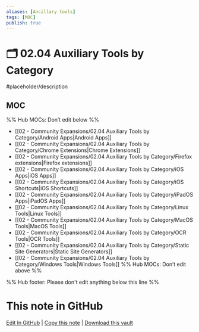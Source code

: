 ```yaml
---
aliases: [Ancillary tools]
tags: [MOC]
publish: true
---
```


# 🗂️ 02.04 Auxiliary Tools by Category

#placeholder/description

## MOC

%% Hub MOCs: Don’t edit below %%

- [[02 - Community Expansions/02.04 Auxiliary Tools by Category/Android Apps|Android Apps]]
- [[02 - Community Expansions/02.04 Auxiliary Tools by Category/Chrome Extensions|Chrome Extensions]]
- [[02 - Community Expansions/02.04 Auxiliary Tools by Category/Firefox extensions|Firefox extensions]]
- [[02 - Community Expansions/02.04 Auxiliary Tools by Category/iOS Apps|iOS Apps]]
- [[02 - Community Expansions/02.04 Auxiliary Tools by Category/iOS Shortcuts|iOS Shortcuts]]
- [[02 - Community Expansions/02.04 Auxiliary Tools by Category/iPadOS Apps|iPadOS Apps]]
- [[02 - Community Expansions/02.04 Auxiliary Tools by Category/Linux Tools|Linux Tools]]
- [[02 - Community Expansions/02.04 Auxiliary Tools by Category/MacOS Tools|MacOS Tools]]
- [[02 - Community Expansions/02.04 Auxiliary Tools by Category/OCR Tools|OCR Tools]]
- [[02 - Community Expansions/02.04 Auxiliary Tools by Category/Static Site Generators|Static Site Generators]]
- [[02 - Community Expansions/02.04 Auxiliary Tools by Category/Windows Tools|Windows Tools]]
  %% Hub MOCs: Don’t edit above %%

%% Hub footer: Please don't edit anything below this line %%

# This note in GitHub

<span class="git-footer">[Edit In GitHub](https://github.dev/obsidian-community/obsidian-hub/blob/main/02%20-%20Community%20Expansions/02.04%20Auxiliary%20Tools%20by%20Category/%F0%9F%97%82%EF%B8%8F%2002.04%20Auxiliary%20Tools%20by%20Category.md "git-hub-edit-note") | [Copy this note](https://raw.githubusercontent.com/obsidian-community/obsidian-hub/main/02%20-%20Community%20Expansions/02.04%20Auxiliary%20Tools%20by%20Category/%F0%9F%97%82%EF%B8%8F%2002.04%20Auxiliary%20Tools%20by%20Category.md "git-hub-copy-note") | [Download this vault](https://github.com/obsidian-community/obsidian-hub/archive/refs/heads/main.zip "git-hub-download-vault") </span>
